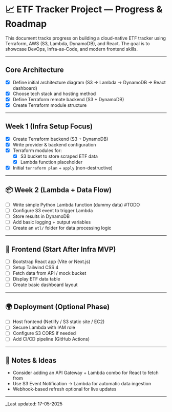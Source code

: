 # 📈 ETF Tracker Project — Progress & Roadmap

This document tracks progress on building a cloud-native ETF tracker using Terraform, AWS (S3, Lambda, DynamoDB), and React. The goal is to showcase DevOps, Infra-as-Code, and modern frontend skills.

---

## Core Architecture

- [x] Define initial architecture diagram (S3 → Lambda → DynamoDB → React dashboard)
- [x] Choose tech stack and hosting method
- [x] Define Terraform remote backend (S3 + DynamoDB)
- [x] Create Terraform module structure

---

## Week 1 (Infra Setup Focus)

- [x] Create Terraform backend (S3 + DynamoDB)
- [x] Write provider & backend configuration
- [x] Terraform modules for:
  - [x] S3 bucket to store scraped ETF data
  - [x] Lambda function placeholder
- [x] Initial `terraform plan` + `apply` (non-destructive)

---

## 📦 Week 2 (Lambda + Data Flow)

- [ ] Write simple Python Lambda function (dummy data) #TODO
- [ ] Configure S3 event to trigger Lambda
- [ ] Store results in DynamoDB
- [ ] Add basic logging + output variables
- [ ] Create an `etl/` folder for data processing logic

---

## 🎨 Frontend (Start After Infra MVP)

- [ ] Bootstrap React app (Vite or Next.js)
- [ ] Setup Tailwind CSS 4
- [ ] Fetch data from API / mock bucket
- [ ] Display ETF data table
- [ ] Create basic dashboard layout

---

## 🌍 Deployment (Optional Phase)

- [ ] Host frontend (Netlify / S3 static site / EC2)
- [ ] Secure Lambda with IAM role
- [ ] Configure S3 CORS if needed
- [ ] Add CI/CD pipeline (GitHub Actions)

---

## 📌 Notes & Ideas

- Consider adding an API Gateway + Lambda combo for React to fetch from
- Use S3 Event Notification → Lambda for automatic data ingestion
- Webhook-based refresh optional for live updates

---

_Last updated: 17-05-2025
